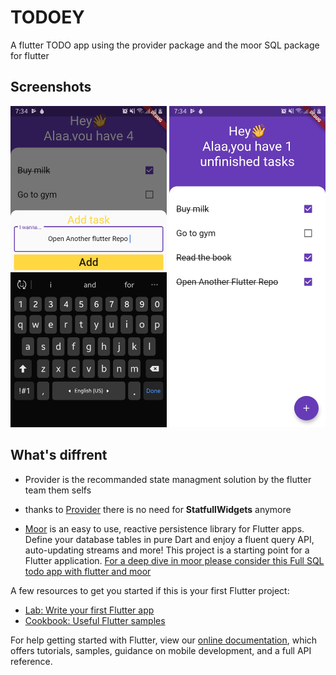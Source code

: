 # TODOEY

A flutter TODO app using the provider package and the moor SQL package for flutter
## Screenshots

<p align="center">
  <img src="screenshots/first.jpg" width="250" />
  <img src="screenshots/second.jpg" width="250" />

</p>

## What's diffrent
* Provider is the recommanded state managment solution by the flutter team them selfs 
* thanks to [Provider](https://pub.dev/packages/provider) there is no need for **StatfullWidgets** anymore 

* [Moor](https://pub.dev/packages/moor_flutter "Moor's Website") is an easy to use, reactive persistence library for Flutter apps. Define your database tables in pure Dart and enjoy a fluent query API, auto-updating streams and more!
This project is a starting point for a Flutter application. [For a deep dive in moor please consider this Full SQL todo app with flutter and moor](https://github.com/AlaaEdAouimeur/Flutter-moor-SqlTodo)

A few resources to get you started if this is your first Flutter project:

- [Lab: Write your first Flutter app](https://flutter.dev/docs/get-started/codelab)
- [Cookbook: Useful Flutter samples](https://flutter.dev/docs/cookbook)

For help getting started with Flutter, view our
[online documentation](https://flutter.dev/docs), which offers tutorials,
samples, guidance on mobile development, and a full API reference.
